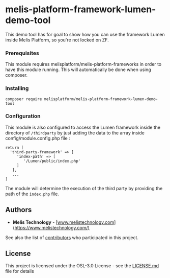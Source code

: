 # melis-platform-framework-lumen-demo-tool

This demo tool has for goal to show how you can use the framework Lumen inside Melis Platform, so you're not locked on ZF.

### Prerequisites

This module requires melisplatform/melis-platform-frameworks in order to have this module running. This will automatically be done when using composer.

### Installing

```
composer require melisplatform/melis-platform-framework-lumen-demo-tool
```

### Configuration

This module is also configured to access the Lumen framework inside the directory of ``/thirdparty`` by just adding the data to the array inside config/module.config.php file :

```
return [
  'third-party-framework' => [
     'index-path' => [
        '/Lumen/public/index.php'
     ]
   ],
   ...
]
```

The module will determine the execution of the third party by providing the path of the ``index.php`` file.

## Authors

* **Melis Technology** - [www.melistechnology.com](https://www.melistechnology.com/)

See also the list of [contributors](https://github.com/melisplatform/melis-core/contributors) who participated in this project.


## License

This project is licensed under the OSL-3.0 License - see the [LICENSE.md](LICENSE.md) file for details
